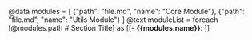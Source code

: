 @data modules = [
  {"path": "file.md", "name": "Core Module"},
  {"path": "file.md", "name": "Utils Module"}
]
@text moduleList = foreach [@modules.path # Section Title] as [[- **{{modules.name}}**: ]]